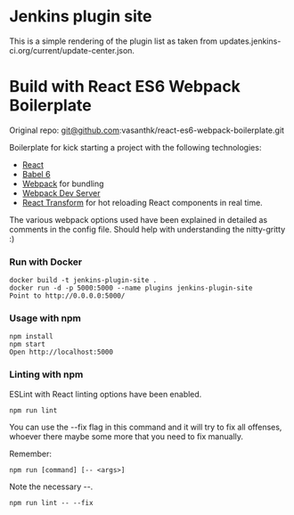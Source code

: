 # Jenkins plugin site
This is a simple rendering of the plugin list as taken from updates.jenkins-ci.org/current/update-center.json.

# Build with React ES6 Webpack Boilerplate

Original repo: git@github.com:vasanthk/react-es6-webpack-boilerplate.git

Boilerplate for kick starting a project with the following technologies:
* [React](https://github.com/facebook/react)
* [Babel 6](http://babeljs.io)
* [Webpack](http://webpack.github.io) for bundling
* [Webpack Dev Server](http://webpack.github.io/docs/webpack-dev-server.html)
* [React Transform](https://github.com/gaearon/react-transform-hmr) for hot reloading React components in real time.

The various webpack options used have been explained in detailed as comments in the config file. Should help with understanding the nitty-gritty :)

### Run with Docker

```
docker build -t jenkins-plugin-site .
docker run -d -p 5000:5000 --name plugins jenkins-plugin-site
Point to http://0.0.0.0:5000/
```

### Usage with npm

```
npm install
npm start
Open http://localhost:5000
```

### Linting with npm

ESLint with React linting options have been enabled.

```
npm run lint
```

You can use the --fix flag in this command and it will try to fix all
offenses, whoever there maybe some more that you need to fix manually.

Remember:

```
npm run [command] [-- <args>]
```

Note the necessary --. 

```
npm run lint -- --fix
```
